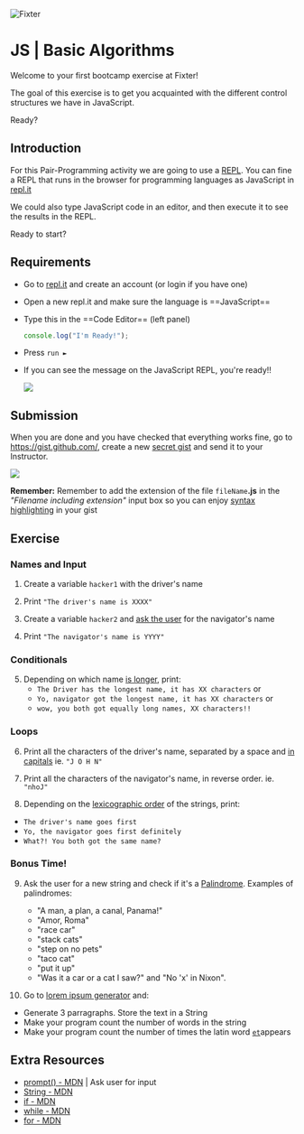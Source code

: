 ![Fixter](https://pbs.twimg.com/profile_images/719575066736889856/eL9HcziB_400x400.jpg)

# JS | Basic Algorithms

Welcome to your first bootcamp exercise at Fixter!

The goal of this exercise is to get you acquainted with the different control structures we have in JavaScript.

Ready?

## Introduction

For this Pair-Programming activity we are going to use a [REPL](https://en.wikipedia.org/wiki/Read%E2%80%93eval%E2%80%93print_loop). You can fine a REPL that runs in the browser for programming languages as JavaScript in [repl.it](https://repl.it/)

We could also type JavaScript code in an editor, and then execute it to see the results in the REPL.

Ready to start?

## Requirements

- Go to [repl.it](https://repl.it/languages/javascript) and create an account (or login if you have one)
- Open a new repl.it and make sure the language is ==JavaScript==
- Type this in the ==Code Editor== (left panel)

  ```javascript
  console.log("I'm Ready!");
  ```
- Press `run ►`
- If you can see the message on the JavaScript REPL, you're ready!!

  ![](https://i.imgur.com/4TQislb.png)

## Submission

When you are done and you have checked that everything works fine, go to https://gist.github.com/, create a new [secret gist](https://help.github.com/articles/about-gists/#secret-gists) and send it to your Instructor.
 
 ![](https://i.imgur.com/ux5em6j.png)

**Remember:** Remember to add the extension of the file `fileName`**.js** in the *"Filename including extension"* input box so you can enjoy [syntax highlighting](https://en.wikipedia.org/wiki/Syntax_highlighting) in your gist
 
## Exercise

### Names and Input

1. Create a variable `hacker1` with the driver's name

2. Print `"The driver's name is XXXX"` 

3. Create a variable `hacker2` and [ask the user](https://developer.mozilla.org/en-US/docs/Web/API/Window/prompt) for the navigator's name

4. Print `"The navigator's name is YYYY"`

### Conditionals

5. Depending on which name [is longer](https://developer.mozilla.org/en-US/docs/Web/JavaScript/Reference/Global_Objects/String/length), print:
	- `The Driver has the longest name, it has XX characters` or 
	- `Yo, navigator got the longest name, it has XX characters` or
	- `wow, you both got equally long names, XX characters!!`

### Loops

6. Print all the characters of the driver's name, separated by a space and [in capitals](https://developer.mozilla.org/en-US/docs/Web/JavaScript/Reference/Global_Objects/String/toUpperCase)
  ie. `"J O H N"`
  
7. Print all the characters of the navigator's name, in reverse order. 
  ie. `"nhoJ"`
  
8. Depending on the [lexicographic order](https://en.wikipedia.org/wiki/Lexicographical_order) of the strings, print:
  - `The driver's name goes first`
  - `Yo, the navigator goes first definitely`
  - `What?! You both got the same name?`

### Bonus Time!

9. Ask the user for a new string and check if it's a [Palindrome](https://en.wikipedia.org/wiki/Palindrome). Examples of palindromes:
	- "A man, a plan, a canal, Panama!"
	- "Amor, Roma"
	- "race car"
	- "stack cats"
	- "step on no pets"
	- "taco cat"
	- "put it up"
	- "Was it a car or a cat I saw?" and "No 'x' in Nixon".

10. Go to [lorem ipsum generator](http://www.lipsum.com/) and:
  - Generate 3 parragraphs. Store the text in a String
  - Make your program count the number of words in the string
  - Make your program count the number of times the latin word [`et`](https://en.wiktionary.org/wiki/et#Latin)appears

## Extra Resources

- [prompt() - MDN](https://developer.mozilla.org/en-US/docs/Web/API/Window/prompt) | Ask user for input
- [String - MDN](https://developer.mozilla.org/en-US/docs/Web/JavaScript/Reference/Global_Objects/String)
- [if - MDN](https://developer.mozilla.org/en-US/docs/Web/JavaScript/Reference/Statements/if...else)
- [while - MDN](https://developer.mozilla.org/en-US/docs/Web/JavaScript/Reference/Statements/while)
- [for - MDN](https://developer.mozilla.org/en-US/docs/Web/JavaScript/Reference/Statements/for)
